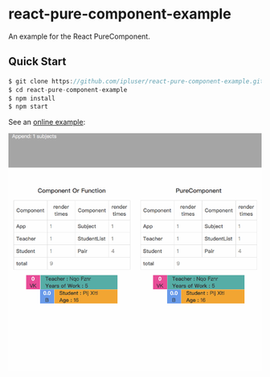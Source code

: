 # react-pure-component-example
An example for the React PureComponent.


## Quick Start

```js
$ git clone https://github.com/ipluser/react-pure-component-example.git
$ cd react-pure-component-example
$ npm install
$ npm start
```

See an [online example](http://ipluser.github.io/react-pure-component-example/):

![screenshots](screenshots.gif)